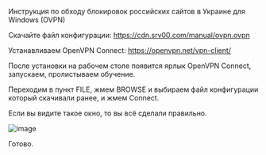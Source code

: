 Инструкция по обходу блокировок российских сайтов в Украине для Windows (OVPN)

Скачайте файл конфигурации: https://cdn.srv00.com/manual/ovpn.ovpn

Устанавливаем OpenVPN Connect: https://openvpn.net/vpn-client/

После установки на рабочем столе появится ярлык OpenVPN Connect, запускаем, пролистываем обучение.

Переходим в пункт FILE, жмем BROWSE и выбираем файл конфигурации который скачивали ранее, и жмем Connect.

Если вы видите такое окно, то вы всё сделали правильно.

![image](https://cdn.srv00.com/img/ovpn_645.png)

Готово.

